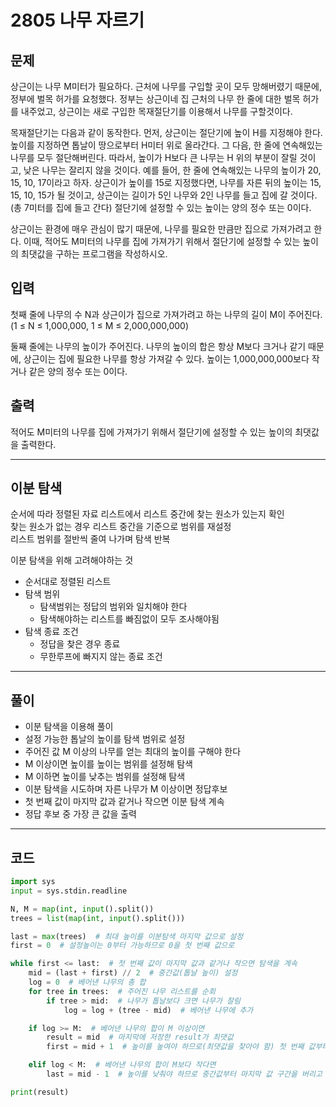 # 2805 나무 자르기

## 문제

상근이는 나무 M미터가 필요하다. 근처에 나무를 구입할 곳이 모두 망해버렸기 때문에, 정부에 벌목 허가를 요청했다. 정부는 상근이네 집 근처의 나무 한 줄에 대한 벌목 허가를 내주었고, 상근이는 새로 구입한 목재절단기를 이용해서 나무를 구할것이다.

목재절단기는 다음과 같이 동작한다. 먼저, 상근이는 절단기에 높이 H를 지정해야 한다. 높이를 지정하면 톱날이 땅으로부터 H미터 위로 올라간다. 그 다음, 한 줄에 연속해있는 나무를 모두 절단해버린다. 따라서, 높이가 H보다 큰 나무는 H 위의 부분이 잘릴 것이고, 낮은 나무는 잘리지 않을 것이다. 예를 들어, 한 줄에 연속해있는 나무의 높이가 20, 15, 10, 17이라고 하자. 상근이가 높이를 15로 지정했다면, 나무를 자른 뒤의 높이는 15, 15, 10, 15가 될 것이고, 상근이는 길이가 5인 나무와 2인 나무를 들고 집에 갈 것이다. (총 7미터를 집에 들고 간다) 절단기에 설정할 수 있는 높이는 양의 정수 또는 0이다.

상근이는 환경에 매우 관심이 많기 때문에, 나무를 필요한 만큼만 집으로 가져가려고 한다. 이때, 적어도 M미터의 나무를 집에 가져가기 위해서 절단기에 설정할 수 있는 높이의 최댓값을 구하는 프로그램을 작성하시오.

## 입력

첫째 줄에 나무의 수 N과 상근이가 집으로 가져가려고 하는 나무의 길이 M이 주어진다. (1 ≤ N ≤ 1,000,000, 1 ≤ M ≤ 2,000,000,000)

둘째 줄에는 나무의 높이가 주어진다. 나무의 높이의 합은 항상 M보다 크거나 같기 때문에, 상근이는 집에 필요한 나무를 항상 가져갈 수 있다. 높이는 1,000,000,000보다 작거나 같은 양의 정수 또는 0이다.

## 출력

적어도 M미터의 나무를 집에 가져가기 위해서 절단기에 설정할 수 있는 높이의 최댓값을 출력한다.

---

## 이분 탐색

순서에 따라 정렬된 자료 리스트에서 리스트 중간에 찾는 원소가 있는지 확인  
찾는 원소가 없는 경우 리스트 중간을 기준으로 범위를 재설정  
리스트 범위를 절반씩 줄여 나가며 탐색 반복  

이분 탐색을 위해 고려해야하는 것  
- 순서대로 정렬된 리스트
- 탐색 범위
    - 탐색범위는 정답의 범위와 일치해야 한다
    - 탐색해야하는 리스트를 빠짐없이 모두 조사해야됨
- 탐색 종료 조건
    - 정답을 찾은 경우 종료
    - 무한루프에 빠지지 않는 종료 조건
    
---

## 풀이

- 이분 탐색을 이용해 풀이
- 설정 가능한 톱날의 높이를 탐색 범위로 설정
- 주어진 값 M 이상의 나무를 얻는 최대의 높이를 구해야 한다
- M 이상이면 높이를 높이는 범위를 설정해 탐색
- M 이하면 높이를 낮추는 범위를 설정해 탐색
- 이분 탐색을 시도하며 자른 나무가 M 이상이면 정답후보
- 첫 번째 값이 마지막 값과 같거나 작으면 이분 탐색 계속
- 정답 후보 중 가장 큰 값을 출력

---

## 코드

```python
import sys
input = sys.stdin.readline

N, M = map(int, input().split())
trees = list(map(int, input().split()))

last = max(trees)  # 최대 높이를 이분탐색 마지막 값으로 설정
first = 0  # 설정높이는 0부터 가능하므로 0을 첫 번째 값으로

while first <= last:  # 첫 번째 값이 마지막 값과 같거나 작으면 탐색을 계속
    mid = (last + first) // 2  # 중간값(톱날 높이) 설정
    log = 0  # 베어낸 나무의 총 합
    for tree in trees:  # 주어진 나무 리스트를 순회
        if tree > mid:  # 나무가 톱날보다 크면 나무가 잘림
            log = log + (tree - mid)  # 베어낸 나무에 추가

    if log >= M:  # 베어낸 나무의 합이 M 이상이면
        result = mid  # 마지막에 저장한 result가 최댓값
        first = mid + 1  # 높이를 높여야 하므로(최댓값을 찾아야 함) 첫 번째 값부터 중간값 구간을 버리고 탐색

    elif log < M:  # 베어낸 나무의 합이 M보다 작다면
        last = mid - 1  # 높이를 낮춰야 하므로 중간값부터 마지막 값 구간을 버리고 탐색

print(result)
```